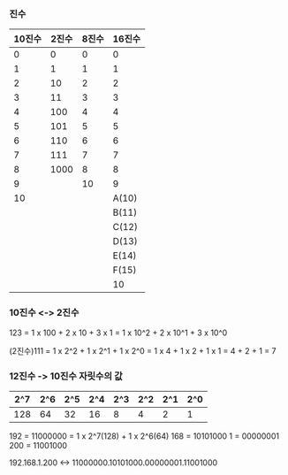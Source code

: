 ### 진수

| 10진수 | 2진수  | 8진수 | 16진수  |
| ---- | ---- | --- | ----- |
| 0    | 0    | 0   | 0     |
| 1    | 1    | 1   | 1     |
| 2    | 10   | 2   | 2     |
| 3    | 11   | 3   | 3     |
| 4    | 100  | 4   | 4     |
| 5    | 101  | 5   | 5     |
| 6    | 110  | 6   | 6     |
| 7    | 111  | 7   | 7     |
| 8    | 1000 | 8   | 8     |
| 9    |      | 10  | 9     |
| 10   |      |     | A(10) |
|      |      |     | B(11) |
|      |      |     | C(12) |
|      |      |     | D(13) |
|      |      |     | E(14) |
|      |      |     | F(15) |
|      |      |     | 10    |


### 10진수 <-> 2진수 
123 = 1 x 100 + 2 x 10 + 3 x 1
      = 1 x 10^2 + 2 x 10^1 + 3 x 10^0

(2진수)111 = 1 x 2^2 + 1 x 2^1 + 1 x 2^0
               = 1 x 4 + 1 x 2 + 1 x 1
               = 4 + 2 + 1
               = 7

### 12진수 -> 10진수 자릿수의 값 

| 2^7 | 2^6 | 2^5 | 2^4 | 2^3 | 2^2 | 2^1 | 2^0 |
| --- | --- | --- | --- | --- | --- | --- | --- |
| 128 | 64  | 32  | 16  | 8   | 4   | 2   | 1   |

192 = 11000000 = 1 x 2^7(128) + 1 x 2^6(64) 
168 = 10101000
   1 = 00000001
200 = 11001000

192.168.1.200 <-> 11000000.10101000.00000001.11001000
